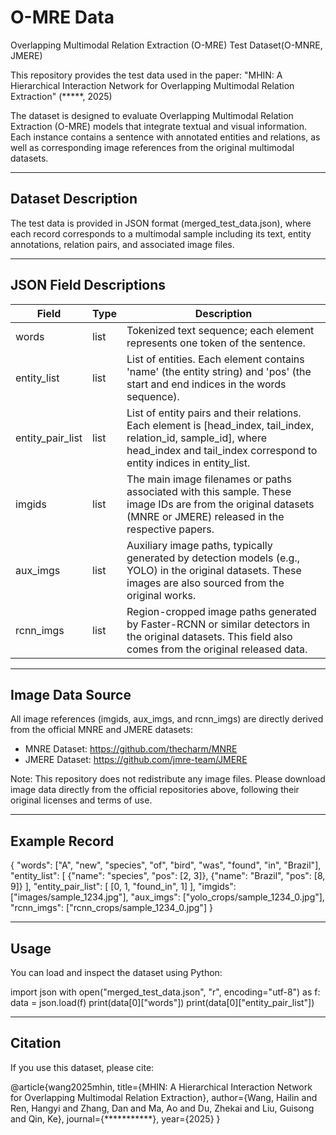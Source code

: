 O-MRE  Data
==================
Overlapping Multimodal Relation Extraction (O-MRE) Test Dataset(O-MNRE, JMERE)

This repository provides the test data used in the paper:
"MHIN: A Hierarchical Interaction Network for Overlapping Multimodal Relation Extraction" (*****, 2025)

The dataset is designed to evaluate Overlapping Multimodal Relation Extraction (O-MRE) models that integrate textual and visual information. 
Each instance contains a sentence with annotated entities and relations, as well as corresponding image references from the original multimodal datasets.

------------------------------------------------------------------
Dataset Description
------------------------------------------------------------------
The test data is provided in JSON format (merged_test_data.json), where each record corresponds to a multimodal sample including its text, entity annotations, relation pairs, and associated image files.

------------------------------------------------------------------
JSON Field Descriptions
------------------------------------------------------------------
Field             | Type   | Description
------------------|--------|-----------------------------------------------------
words             | list   | Tokenized text sequence; each element represents one token of the sentence.
entity_list       | list   | List of entities. Each element contains 'name' (the entity string) and 'pos' (the start and end indices in the words sequence).
entity_pair_list  | list   | List of entity pairs and their relations. Each element is [head_index, tail_index, relation_id, sample_id], where head_index and tail_index correspond to entity indices in entity_list.
imgids            | list   | The main image filenames or paths associated with this sample. These image IDs are from the original datasets (MNRE or JMERE) released in the respective papers.
aux_imgs          | list   | Auxiliary image paths, typically generated by detection models (e.g., YOLO) in the original datasets. These images are also sourced from the original works.
rcnn_imgs         | list   | Region-cropped image paths generated by Faster-RCNN or similar detectors in the original datasets. This field also comes from the original released data.

------------------------------------------------------------------
Image Data Source
------------------------------------------------------------------
All image references (imgids, aux_imgs, and rcnn_imgs) are directly derived from the official MNRE and JMERE datasets:

- MNRE Dataset: https://github.com/thecharm/MNRE
- JMERE Dataset: https://github.com/jmre-team/JMERE

Note:
This repository does not redistribute any image files. 
Please download image data directly from the official repositories above, following their original licenses and terms of use.

------------------------------------------------------------------
Example Record
------------------------------------------------------------------
{
  "words": ["A", "new", "species", "of", "bird", "was", "found", "in", "Brazil"],
  "entity_list": [
    {"name": "species", "pos": [2, 3]},
    {"name": "Brazil", "pos": [8, 9]}
  ],
  "entity_pair_list": [
    [0, 1, "found_in", 1]
  ],
  "imgids": ["images/sample_1234.jpg"],
  "aux_imgs": ["yolo_crops/sample_1234_0.jpg"],
  "rcnn_imgs": ["rcnn_crops/sample_1234_0.jpg"]
}

------------------------------------------------------------------
Usage
------------------------------------------------------------------
You can load and inspect the dataset using Python:

import json
with open("merged_test_data.json", "r", encoding="utf-8") as f:
    data = json.load(f)
print(data[0]["words"])
print(data[0]["entity_pair_list"])

------------------------------------------------------------------
Citation
------------------------------------------------------------------
If you use this dataset, please cite:

@article{wang2025mhin,
  title={MHIN: A Hierarchical Interaction Network for Overlapping Multimodal Relation Extraction},
  author={Wang, Hailin and Ren, Hangyi and Zhang, Dan and Ma, Ao and Du, Zhekai and Liu, Guisong and Qin, Ke},
  journal={***********},
  year={2025}
}
